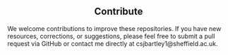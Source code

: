 <h2 style="text-align: center;">Contribute</h2>
We welcome contributions to improve these repositories. If you have new resources, corrections, or suggestions, please feel free to submit a pull request via GitHub or contact me directly at csjbartley1@sheffield.ac.uk.
